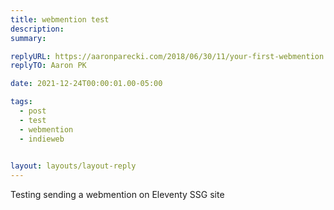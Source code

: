 ```yaml
---
title: webmention test
description: 
summary:

replyURL: https://aaronparecki.com/2018/06/30/11/your-first-webmention
replyTO: Aaron PK

date: 2021-12-24T00:00:01.00-05:00

tags:
  - post
  - test
  - webmention
  - indieweb
  

layout: layouts/layout-reply
---
```

Testing sending a webmention on Eleventy SSG site
